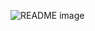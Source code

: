 <picture> <source media="(prefers-color-scheme: dark)" srcset="https://i.imgur.com/erPaZjc.png"> <source media="(prefers-color-scheme: light)" srcset="https://i.imgur.com/erPaZjc.png"> <img alt="README image" src="https://i.imgur.com/erPaZjc.png"> </picture>

